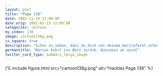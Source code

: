 ```yaml
---
layout: post
title: "Page 138"
date: 2003-11-19 12:00:00
date_orig: 2002-03-13 12:00:00
categories: cartoon
my_index: 138
image: cartoon138g.png
is_square: true
description: "Schön zu sehen, dass du dich von deinem Herzinfarkt erholt hast, Marcus Es ist schön, zurück zu sein. Hier sind die Website-Spezifikation Du willst ein widerwärtiges, 10 Minuten langes Flashintro bevor die User die Mainpage betreten können Mach es einfach Es fühlt sich gut an, wieder ein nützliches Mitglied dieser Firma zu sein Marcus katriny Vittles"
germantitle: "Marcus kehrt ins Büro zurück: Business as usual"
twitter_card_type: summary_large_image
---
```


{% include figure.html src="cartoon138g.png" alt="Hackles Page 138"  %}
